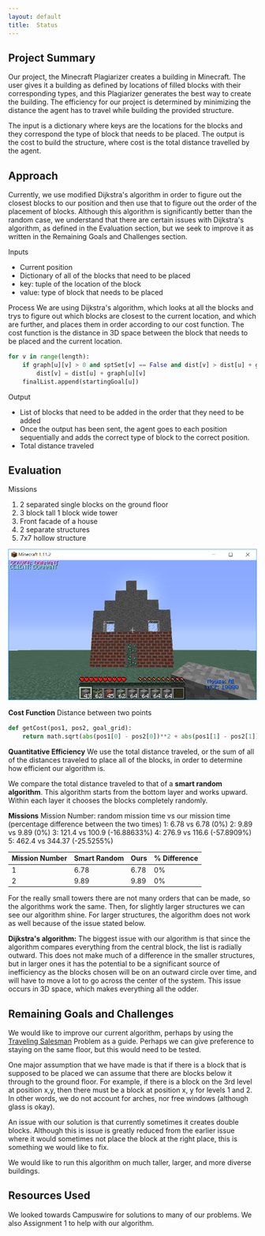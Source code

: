 ```yaml
---
layout: default
title:  Status
---
```


##  Project Summary

Our project, the Minecraft Plagiarizer creates a building in Minecraft. The user gives it a building as defined by locations of filled blocks with their corresponding types, and this Plagiarizer generates the best way to create the building. The efficiency for our project is determined by minimizing the distance the agent has to travel while building the provided structure.

The input is a dictionary where keys are the locations for the blocks and they correspond the type of block that needs to be placed. The output is the cost to build the structure, where cost is the total distance travelled by the agent.

## Approach

Currently, we use modified Dijkstra's algorithm in order to figure out the closest blocks to our position and then use that to figure out the order of the placement of blocks. 
Although this algorithm is significantly better than the random case, we understand that there are certain issues with Dijkstra's algorithm, as defined in the Evaluation section, but we seek to improve it as written in the Remaining Goals and Challenges section.

Inputs
* Current position
* Dictionary of all of the blocks that need to be placed
* key: tuple of the location of the block
* value: type of block that needs to be placed

Process
We are using Dijkstra's algorithm, which looks at all the blocks and trys to figure out which blocks are closest to the current location, and which are further, and places them in order according to our cost function. The cost function is the distance in 3D space between the block that needs to be placed and the current location.

```python
for v in range(length): 
    if graph[u][v] > 0 and sptSet[v] == False and dist[v] > dist[u] + graph[u][v]:
        dist[v] = dist[u] + graph[u][v] 
    finalList.append(startingGoal[u])
```


Output
* List of blocks that need to be added in the order that they need to be added
* Once the output has been sent, the agent goes to each position sequentially and adds the correct type of block to the correct position.
* Total distance traveled    

## Evaluation

Missions
1. 2 separated single blocks on the ground floor
2. 3 block tall 1 block wide tower
3. Front facade of a house
4. 2 separate structures
5. 7x7 hollow structure

![Mission 4 Structure](https://raw.githubusercontent.com/thebrainygeek/plagiarism/master/docs/images/image1.PNG)

**Cost Function**
Distance between two points

```python
def getCost(pos1, pos2, goal_grid):
    return math.sqrt(abs(pos1[0] - pos2[0])**2 + abs(pos1[1] - pos2[1])**2 + abs(pos1[2] - pos2[2])**2 )
```

**Quantitative Efficiency**
We use the total distance traveled, or the sum of all of the distances traveled to place all of the blocks, in order to determine how efficient our algorithm is. 

We compare the total distance traveled to that of a **smart random algorithm**. This algorithm starts from the bottom layer and works upward. Within each layer it chooses the blocks completely randomly.

**Missions**
Mission Number: random mission time vs our mission time (percentage difference between the two times)
1: 6.78 vs 6.78 (0%)
2: 9.89 vs 9.89 (0%)
3: 121.4 vs 100.9 (-16.88633%)
4: 276.9 vs 116.6 (-57.8909%)
5: 462.4 vs 344.37 (-25.5255%)

| Mission Number | Smart Random | Ours | % Difference |
| --------- | ------- | ------- | ------- |
| 1 | 6.78 | 6.78 | 0% |
| 2 | 9.89 | 9.89 | 0% |

For the really small towers there are not many orders that can be made, so the algorithms work the same. Then, for slightly larger structures we can see our algorithm shine. For larger structures, the algorithm does not work as well because of the issue stated below.

**Dijkstra's algorithm:** 
The biggest issue with our algorithm is that since the algorithm compares everything from the central block, the list is radially outward. This does not make much of a difference in the smaller structures, but in larger ones it has the potential to be a significant source of inefficiency as the blocks chosen will be on an outward circle over time, and will have to move a lot to go across the center of the system. This issue occurs in 3D space, which makes everything all the odder.


## Remaining Goals and Challenges
We would like to improve our current algorithm, perhaps by using the [Traveling Salesman](https://en.wikipedia.org/wiki/Travelling_salesman_problem) Problem as a guide. Perhaps we can give preference to staying on the same floor, but this would need to be tested.

One major assumption that we have made is that if there is a block that is supposed to be placed we can assume that there are blocks below it through to the ground floor. For example, if there is a block on the 3rd level at position x,y, then there must be a block at position x, y for levels 1 and 2. In other words, we do not account for arches, nor free windows (although glass is okay). 

An issue with our solution is that currently sometimes it creates double blocks. Although this is issue is greatly reduced from the earlier issue where it would sometimes not place the block at the right place, this is something we would like to fix.

We would like to run this algorithm on much taller, larger, and more diverse buildings.

## Resources Used

We looked towards Campuswire for solutions to many of our problems. We also Assignment 1 to help with our algorithm.
